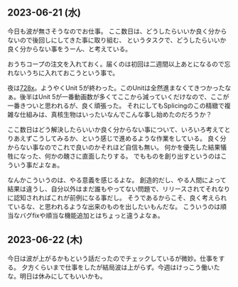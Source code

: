 ## 2023-06-21 (水)

今日も波が無さそうなのでお仕事。
ここ数日は、どうしたらいいか良く分からないので後回しにしてきた事に取り組む、
というタスクで、どうしたらいいか良く分からない事をうーん、と考えている。

おうちコープの注文を入れておく。届くのは初回は二週間以上あとになるので忘れないうちに入れておこうという事で。

夜は[728x](728x)。ようやくUnit 5が終わった。このUnitは全然進まなくてきつかったなぁ。後半はUnit 5が一番動画数が多くてここから減っていくだけなので、ここが一番きついと思われるが、良く頑張った。
それにしてもSplicingのこの精緻で複雑な仕組みは、真核生物はいったいなんでこんな事し始めたのだろうか？

ここ数日はどう解決したらいいか良く分からない事について、いろいろ考えてとりあえずこうしてみるか、という感じで進めるような作業をしている。
良く分からない事なのでこれで良いのかそれほど自信も無い。
何かを優先した結果犠牲になった、何かの醜さに直面したりする。
でもものを創り出すというのはこういう事だよなぁ。

なんかこういうのは、やる意義を感じるよな。
創造的だし、やる人間によって結果は違うし、自分以外はまだ誰もやってない問題で、リリースされてそれなりに認知されればこれが前例になる事だし。
そうであるからこそ、良く考えられているな、と思われるような出来のものを出したいもんだな。
こういうのは順当なバグfixや順当な機能追加とはちょっと違うよなぁ。

## 2023-06-22 (木)

今日は波が上がるかもという話だったのでチェックしているが微妙。仕事をする。
夕方くらいまで仕事をしたが結局波は上がらず。今週はけっこう働いたな。明日は休みにしてもいいかも。